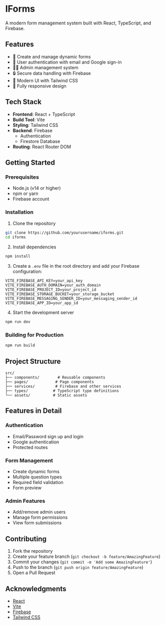 # IForms

A modern form management system built with React, TypeScript, and Firebase.

## Features

- 📝 Create and manage dynamic forms
- 👥 User authentication with email and Google sign-in
- 👮‍♂️ Admin management system
- 🔒 Secure data handling with Firebase
- 🎨 Modern UI with Tailwind CSS
- 📱 Fully responsive design

## Tech Stack

- **Frontend**: React + TypeScript
- **Build Tool**: Vite
- **Styling**: Tailwind CSS
- **Backend**: Firebase
  - Authentication
  - Firestore Database
- **Routing**: React Router DOM

## Getting Started

### Prerequisites

- Node.js (v14 or higher)
- npm or yarn
- Firebase account

### Installation

1. Clone the repository
```bash
git clone https://github.com/yourusername/iforms.git
cd iforms
```

2. Install dependencies
```bash
npm install
```

3. Create a `.env` file in the root directory and add your Firebase configuration:
```env
VITE_FIREBASE_API_KEY=your_api_key
VITE_FIREBASE_AUTH_DOMAIN=your_auth_domain
VITE_FIREBASE_PROJECT_ID=your_project_id
VITE_FIREBASE_STORAGE_BUCKET=your_storage_bucket
VITE_FIREBASE_MESSAGING_SENDER_ID=your_messaging_sender_id
VITE_FIREBASE_APP_ID=your_app_id
```

4. Start the development server
```bash
npm run dev
```

### Building for Production

```bash
npm run build
```

## Project Structure

```
src/
├── components/        # Reusable components
├── pages/            # Page components
├── services/         # Firebase and other services
├── types/           # TypeScript type definitions
└── assets/          # Static assets
```

## Features in Detail

### Authentication
- Email/Password sign up and login
- Google authentication
- Protected routes

### Form Management
- Create dynamic forms
- Multiple question types
- Required field validation
- Form preview

### Admin Features
- Add/remove admin users
- Manage form permissions
- View form submissions

## Contributing

1. Fork the repository
2. Create your feature branch (`git checkout -b feature/AmazingFeature`)
3. Commit your changes (`git commit -m 'Add some AmazingFeature'`)
4. Push to the branch (`git push origin feature/AmazingFeature`)
5. Open a Pull Request

## Acknowledgments

- [React](https://reactjs.org/)
- [Vite](https://vitejs.dev/)
- [Firebase](https://firebase.google.com/)
- [Tailwind CSS](https://tailwindcss.com/)
